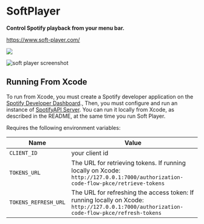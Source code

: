 # SoftPlayer

**Control Spotify playback from your menu bar.**

https://www.soft-player.com/

[<img src="https://www.soft-player.com/assets/app%20store.svg">](https://apps.apple.com/us/app/soft-player/id1573149282?mt=12)

![soft player screenshot](https://www.soft-player.com/assets/screenshots/player%20view%20with%20track.png)

## Running From Xcode

To run from Xcode, you must create a Spotify developer application on the [Spotify Developer Dashboard](https://developer.spotify.com/dashboard/login)., Then, you must configure and run an instance of [SpotifyAPI Server](https://github.com/Peter-Schorn/SpotifyAPIServer). You can run it locally from Xcode, as described in the README, at the same time you run Soft Player.

Requires the following environment variables:

<table>
  <thead>
    <tr>
      <th>Name</th>
      <th>Value</th>
    </tr>
  </thead>
  <tbody>
    <tr>
      <td><code>CLIENT_ID</code></td>
      <td>your client id</td>
    </tr>
    <tr>
      <td><code>TOKENS_URL</code></td>
      <td>The URL for retrieving tokens. If running locally on Xcode: <code>http://127.0.0.1:7000/authorization-code-flow-pkce/retrieve-tokens</code></td>
    </tr>
    <tr>
      <td><code>TOKENS_REFRESH_URL</code></td>
      <td>The URL for refreshing the access token: If running locally on Xcode: <code>http://127.0.0.1:7000/authorization-code-flow-pkce/refresh-tokens</code></td>
    </tr>
  </tbody>
</table>
